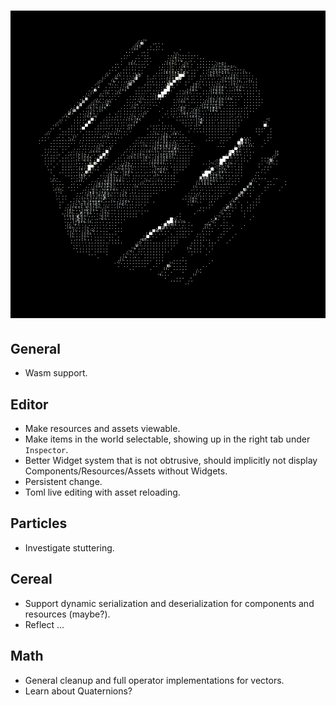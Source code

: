 # ![Winny](res/cube.PNG)

## General
  - Wasm support.

## Editor
  - Make resources and assets viewable.
  - Make items in the world selectable, showing up in the right tab under `Inspector`.
  - Better Widget system that is not obtrusive, should implicitly not display Components/Resources/Assets without Widgets.
  - Persistent change.
  - Toml live editing with asset reloading.

## Particles
  - Investigate stuttering.

## Cereal
  - Support dynamic serialization and deserialization for components and resources (maybe?).
  - Reflect ...

## Math
  - General cleanup and full operator implementations for vectors.
  - Learn about Quaternions?

